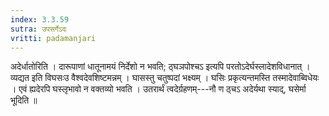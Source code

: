 ```yaml
---
index: 3.3.59
sutra: उपसर्गेऽदः
vritti: padamanjari
---
```


 अदेर्धातोरिति । दारूपाणां धातूनामयं निर्देशो न भवति; ठ्घञपोश्चऽ इत्यपि परतोऽदेर्घस्लादेशविधानात् । व्यद्यत इति विघसःउ वैश्वदेवशिष्टमन्नम् । घासस्तु चतुष्पदां भक्ष्यम् । घसिः प्रकृत्यन्तमस्ति तस्मादेवाब्विधेयः । एवं ह्यदेरपि घस्लृभावो न वक्तव्यो भवति । उतरार्थं त्वदेर्ग्रहणम्---नौ ण ठ्चऽ अदेर्यथा स्याद्, घसेर्मा भूदिति ॥